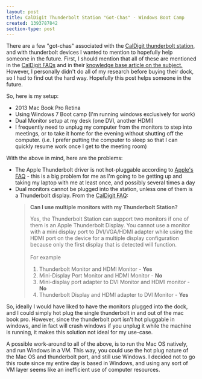 ```yaml
---
layout: post
title: CalDigit Thunderbolt Station "Got-Chas" - Windows Boot Camp
created: 1393787842
section-type: post
---
```

There are a few "got-chas" associated with the <a href="http://www.caldigit.com/thunderboltstation/" target="_blank">CalDigit thunderbolt station</a>, and with thunderbolt devices I wanted to mention to hopefully help someone in the future. First, I should mention that all of these are mentioned in the <a href="http://www.caldigit.com/thunderboltstation/faq.asp" target="_blank">CalDigit FAQs</a> and in their <a href="http://www.caldigit.com/KB/index.asp?KBID=139&viewlocale=1" target="_blank">knowledge base article on the subject.</a> However, I personally didn't do all of my research before buying their dock, so I had to find out the hard way. Hopefully this post helps someone in the future.

So, here is my setup:

<ul>
<li>2013 Mac Book Pro Retina</li>
<li>Using Windows 7 Boot camp (I'm running windows exclusively for work)</li>
<li>Dual Monitor setup at my desk (one DVI, another HDMI)</li>
<li>I frequently need to unplug my computer from the monitors to step into meetings, or to take it home for the evening without shutting off the computer. (i.e. I prefer putting the computer to sleep so that I can quickly resume work once I get to the meeting room)</li>
</ul>

With the above in mind, here are the problems:

<ul>
<li>The Apple Thunderbolt driver is not hot-pluggable according to <a href="http://support.apple.com/kb/ht5219#27" target="_blank">Apple's FAQ</a> - this is a big problem for me as I'm going to be getting up and taking my laptop with me at least once, and possibly several times a day</li>
<li>Dual monitors cannot be plugged into the station, unless one of them is a Thunderbolt display. From the <a href="http://www.caldigit.com/thunderboltstation/faq.asp" target="_blank">CalDigit FAQ</a>:
<br/><blockquote>
<b>Can I use multiple monitors with my Thunderbolt Station?</b>
<p>Yes, the Thunderbolt Station can support two monitors if one of them is an Apple Thunderbolt Display.  You cannot use a monitor with a mini display port to DVI/VGA/HDMI adapter while using the HDMI port on the device for a multiple display configuration because only the first display that is detected will function.<br><br>
For example<br>

<ol><li>Thunderbolt Monitor and HDMI Monitor - <b>Yes</b></li>
<li>Mini-Display Port Monitor and HDMI Monitor - <b>No</b><br></li>
<li>Mini-display port adapter to DVI Monitor and HDMI monitor - <b>No</b><br></li>
<li>Thunderbolt Display and HDMI adapter to DVI Monitor - <b>Yes</b></li>
</ol>

</li>
</blockquote>
</ul>

So, ideally I would have liked to have the monitors plugged into the dock, and I could simply hot plug the single thunderbolt in and out of the mac book pro. However, since the thunderbolt port isn't hot pluggable in windows, and in fact will crash windows if you unplug it while the machine is running, it makes this solution not ideal for my use-case.

A possible work-around to all of the above, is to run the Mac OS natively, and run Windows in a VM. This way, you could use the hot plug nature of the Mac OS and thunderbolt port, and still use Windows. I decided not to go this route since my entire day is based in Windows, and using any sort of VM layer seems like an inefficient use of computer resources. 



